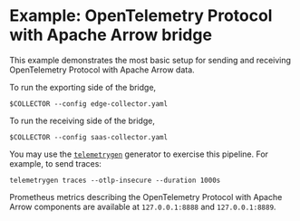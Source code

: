 # Example: OpenTelemetry Protocol with Apache Arrow bridge

This example demonstrates the most basic setup for sending and
receiving OpenTelemetry Protocol with Apache Arrow data.

To run the exporting side of the bridge,

```
$COLLECTOR --config edge-collector.yaml
```

To run the receiving side of the bridge,

```
$COLLECTOR --config saas-collector.yaml
```

You may use the
[`telemetrygen`](https://github.com/open-telemetry/opentelemetry-collector-contrib/blob/main/cmd/telemetrygen/README.md)
generator to exercise this pipeline.  For example, to send traces:

```
telemetrygen traces --otlp-insecure --duration 1000s
```

Prometheus metrics describing the OpenTelemetry Protocol with Apache
Arrow components are available at `127.0.0.1:8888` and `127.0.0.1:8889`.
